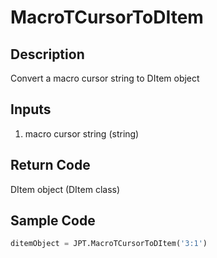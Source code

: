 # MacroTCursorToDItem

## Description

Convert a macro cursor string to DItem object

## Inputs

1. macro cursor string (string)

## Return Code

DItem object (DItem class)

## Sample Code

```python
ditemObject = JPT.MacroTCursorToDItem('3:1')
```
